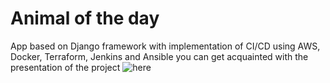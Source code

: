 # Animal of the day
App based on Django framework with implementation of CI/CD using AWS, Docker, Terraform, Jenkins and Ansible
you can get acquainted with the presentation of the project ![here](https://docs.google.com/presentation/d/1TTe_EJGwDJW9fW5lyXBNIberXt5wiSnS/edit?usp=sharing&ouid=113742932270229717564&rtpof=true&sd=true)
